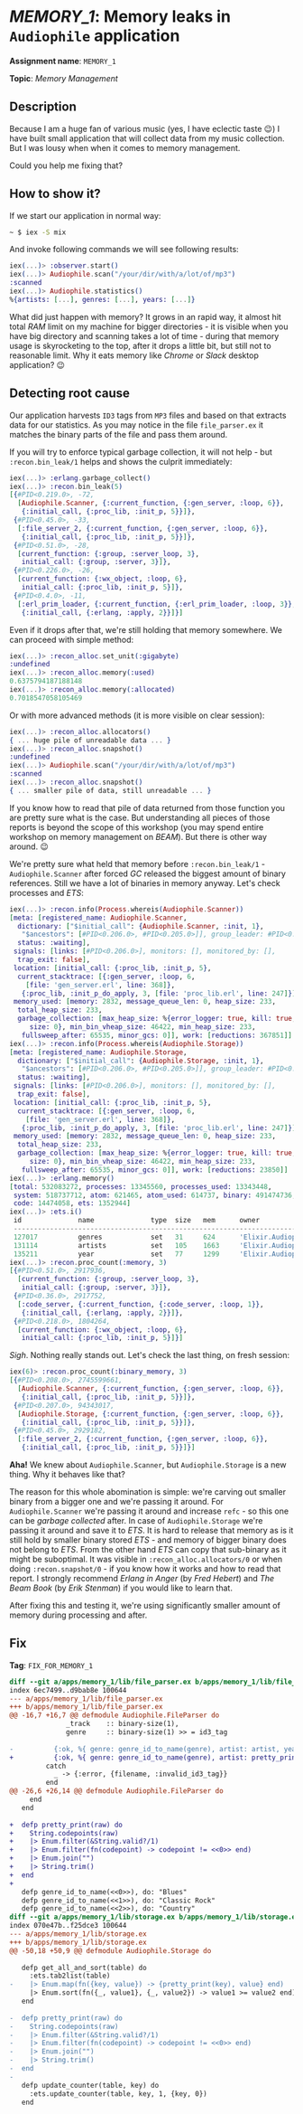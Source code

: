 # *MEMORY_1*: Memory leaks in `Audiophile` application

**Assignment name**: `MEMORY_1`

**Topic**: *Memory Management*

## Description

Because I am a huge fan of various music (yes, I have eclectic taste :wink:) I have built small application that will collect data from my music collection. But I was lousy when when it comes to memory management.

Could you help me fixing that?

## How to show it?

If we start our application in normal way:

```bash
~ $ iex -S mix
```

And invoke following commands we will see following results:

```elixir
iex(...)> :observer.start()
iex(...)> Audiophile.scan("/your/dir/with/a/lot/of/mp3")
:scanned
iex(...)> Audiophile.statistics()
%{artists: [...], genres: [...], years: [...]}
```

What did just happen with memory? It grows in an rapid way, it almost hit total *RAM* limit on my machine for bigger directories - it is visible when you have big directory and scanning takes a lot of time - during that memory usage is skyrocketing to the top, after it drops a little bit, but still not to reasonable limit. Why it eats memory like *Chrome* or *Slack* desktop application? :wink:

## Detecting root cause

Our application harvests `ID3` tags from `MP3` files and based on that extracts data for our statistics. As you may notice in the file `file_parser.ex` it matches the binary parts of the file and pass them around.

If you will try to enforce typical garbage collection, it will not help - but `:recon.bin_leak/1` helps and shows the culprit immediately:

```elixir
iex(...)> :erlang.garbage_collect()
iex(...)> :recon.bin_leak(5)
[{#PID<0.219.0>, -72,
  [Audiophile.Scanner, {:current_function, {:gen_server, :loop, 6}},
   {:initial_call, {:proc_lib, :init_p, 5}}]},
 {#PID<0.45.0>, -33,
  [:file_server_2, {:current_function, {:gen_server, :loop, 6}},
   {:initial_call, {:proc_lib, :init_p, 5}}]},
 {#PID<0.51.0>, -28,
  [current_function: {:group, :server_loop, 3},
   initial_call: {:group, :server, 3}]},
 {#PID<0.226.0>, -26,
  [current_function: {:wx_object, :loop, 6},
   initial_call: {:proc_lib, :init_p, 5}]},
 {#PID<0.4.0>, -11,
  [:erl_prim_loader, {:current_function, {:erl_prim_loader, :loop, 3}},
   {:initial_call, {:erlang, :apply, 2}}]}]
```

Even if it drops after that, we're still holding that memory somewhere. We can proceed with simple method:

```elixir
iex(...)> :recon_alloc.set_unit(:gigabyte)
:undefined
iex(...)> :recon_alloc.memory(:used)      
0.6375794187188148
iex(...)> :recon_alloc.memory(:allocated) 
0.7018547058105469
```

Or with more advanced methods (it is more visible on clear session):

```elixir
iex(...)> :recon_alloc.allocators()
{ ... huge pile of unreadable data ... }
iex(...)> :recon_alloc.snapshot()
:undefined
iex(...)> Audiophile.scan("/your/dir/with/a/lot/of/mp3")  
:scanned
iex(...)> :recon_alloc.snapshot() 
{ ... smaller pile of data, still unreadable ... }
```

If you know how to read that pile of data returned from those function you are pretty sure what is the case. But understanding all pieces of those reports is beyond the scope of this workshop (you may spend entire workshop on memory management on *BEAM*). But there is other way around. :wink:

We're pretty sure what held that memory before `:recon.bin_leak/1` - `Audiophile.Scanner` after forced *GC* released the biggest amount of binary references. Still we have a lot of binaries in memory anyway. Let's check processes and *ETS*:

```elixir
iex(...)> :recon.info(Process.whereis(Audiophile.Scanner))
[meta: [registered_name: Audiophile.Scanner,
  dictionary: ["$initial_call": {Audiophile.Scanner, :init, 1},
   "$ancestors": [#PID<0.206.0>, #PID<0.205.0>]], group_leader: #PID<0.204.0>,
  status: :waiting],
 signals: [links: [#PID<0.206.0>], monitors: [], monitored_by: [],
  trap_exit: false],
 location: [initial_call: {:proc_lib, :init_p, 5},
  current_stacktrace: [{:gen_server, :loop, 6,
    [file: 'gen_server.erl', line: 368]},
   {:proc_lib, :init_p_do_apply, 3, [file: 'proc_lib.erl', line: 247]}]],
 memory_used: [memory: 2832, message_queue_len: 0, heap_size: 233,
  total_heap_size: 233,
  garbage_collection: [max_heap_size: %{error_logger: true, kill: true,
     size: 0}, min_bin_vheap_size: 46422, min_heap_size: 233,
   fullsweep_after: 65535, minor_gcs: 0]], work: [reductions: 367851]]
iex(...)> :recon.info(Process.whereis(Audiophile.Storage))
[meta: [registered_name: Audiophile.Storage,
  dictionary: ["$initial_call": {Audiophile.Storage, :init, 1},
   "$ancestors": [#PID<0.206.0>, #PID<0.205.0>]], group_leader: #PID<0.204.0>,
  status: :waiting],
 signals: [links: [#PID<0.206.0>], monitors: [], monitored_by: [],
  trap_exit: false],
 location: [initial_call: {:proc_lib, :init_p, 5},
  current_stacktrace: [{:gen_server, :loop, 6,
    [file: 'gen_server.erl', line: 368]},
   {:proc_lib, :init_p_do_apply, 3, [file: 'proc_lib.erl', line: 247]}]],
 memory_used: [memory: 2832, message_queue_len: 0, heap_size: 233,
  total_heap_size: 233,
  garbage_collection: [max_heap_size: %{error_logger: true, kill: true,
     size: 0}, min_bin_vheap_size: 46422, min_heap_size: 233,
   fullsweep_after: 65535, minor_gcs: 0]], work: [reductions: 23850]]
iex(...)> :erlang.memory()
[total: 532083272, processes: 13345560, processes_used: 13343448,
 system: 518737712, atom: 621465, atom_used: 614737, binary: 491474736,
 code: 14474058, ets: 1352944]
iex(...)> :ets.i()        
 id              name              type  size   mem      owner
 ----------------------------------------------------------------------------
 127017          genres            set   31     624      'Elixir.Audiophile.Storage'
 131114          artists           set   105    1663     'Elixir.Audiophile.Storage'
 135211          year              set   77     1299     'Elixir.Audiophile.Storage'
iex(...)> :recon.proc_count(:memory, 3)
[{#PID<0.51.0>, 2917936,
  [current_function: {:group, :server_loop, 3},
   initial_call: {:group, :server, 3}]},
 {#PID<0.36.0>, 2917752,
  [:code_server, {:current_function, {:code_server, :loop, 1}},
   {:initial_call, {:erlang, :apply, 2}}]},
 {#PID<0.218.0>, 1804264,
  [current_function: {:wx_object, :loop, 6},
   initial_call: {:proc_lib, :init_p, 5}]}]
```

*Sigh*. Nothing really stands out. Let's check the last thing, on fresh session:

```elixir
iex(6)> :recon.proc_count(:binary_memory, 3)                     
[{#PID<0.208.0>, 2745599661,
  [Audiophile.Scanner, {:current_function, {:gen_server, :loop, 6}},
   {:initial_call, {:proc_lib, :init_p, 5}}]},
 {#PID<0.207.0>, 94343017,
  [Audiophile.Storage, {:current_function, {:gen_server, :loop, 6}},
   {:initial_call, {:proc_lib, :init_p, 5}}]},
 {#PID<0.45.0>, 2929182,
  [:file_server_2, {:current_function, {:gen_server, :loop, 6}},
   {:initial_call, {:proc_lib, :init_p, 5}}]}]
```

**Aha!** We knew about `Audiophile.Scanner`, but `Audiophile.Storage` is a new thing. Why it behaves like that?

The reason for this whole abomination is simple: we're carving out smaller binary from a bigger one and we're passing it around. For `Audiophile.Scanner` we're passing it around and increase `refc` - so this one can be *garbage collected* after. In case of `Audiophile.Storage` we're passing it around and save it to *ETS*. It is hard to release that memory as is it still hold by smaller binary stored *ETS* - and memory of bigger binary does not belong to *ETS*. From the other hand *ETS* can copy that sub-binary as it might be suboptimal. It was visible in `:recon_alloc.allocators/0` or when doing `:recon.snapshot/0` - if you know how it works and how to read that report. I strongly recommend *Erlang in Anger* (by *Fred Hebert*) and *The Beam Book* (by *Erik Stenman*) if you would like to learn that.

After fixing this and testing it, we're using significantly smaller amount of memory during processing and after.

## Fix

**Tag**: `FIX_FOR_MEMORY_1`

```diff
diff --git a/apps/memory_1/lib/file_parser.ex b/apps/memory_1/lib/file_parser.ex
index 6ec7499..d9bab8e 100644
--- a/apps/memory_1/lib/file_parser.ex
+++ b/apps/memory_1/lib/file_parser.ex
@@ -16,7 +16,7 @@ defmodule Audiophile.FileParser do
              _track    :: binary-size(1),
              genre     :: binary-size(1) >> = id3_tag
 
-          {:ok, %{ genre: genre_id_to_name(genre), artist: artist, year: year }}
+          {:ok, %{ genre: genre_id_to_name(genre), artist: pretty_print(artist), year: pretty_print(year) }}
         catch
           _ -> {:error, {filename, :invalid_id3_tag}}
         end
@@ -26,6 +26,14 @@ defmodule Audiophile.FileParser do
     end
   end
 
+  defp pretty_print(raw) do
+    String.codepoints(raw)
+    |> Enum.filter(&String.valid?/1)
+    |> Enum.filter(fn(codepoint) -> codepoint != <<0>> end)
+    |> Enum.join("")
+    |> String.trim()
+  end
+
   defp genre_id_to_name(<<0>>), do: "Blues"
   defp genre_id_to_name(<<1>>), do: "Classic Rock"
   defp genre_id_to_name(<<2>>), do: "Country"
diff --git a/apps/memory_1/lib/storage.ex b/apps/memory_1/lib/storage.ex
index 070e47b..f25dce3 100644
--- a/apps/memory_1/lib/storage.ex
+++ b/apps/memory_1/lib/storage.ex
@@ -50,18 +50,9 @@ defmodule Audiophile.Storage do
 
   defp get_all_and_sort(table) do
     :ets.tab2list(table)
-    |> Enum.map(fn({key, value}) -> {pretty_print(key), value} end)
     |> Enum.sort(fn({_, value1}, {_, value2}) -> value1 >= value2 end)
   end
 
-  defp pretty_print(raw) do
-    String.codepoints(raw)
-    |> Enum.filter(&String.valid?/1)
-    |> Enum.filter(fn(codepoint) -> codepoint != <<0>> end)
-    |> Enum.join("")
-    |> String.trim()
-  end
-
   defp update_counter(table, key) do
     :ets.update_counter(table, key, 1, {key, 0})
   end
```